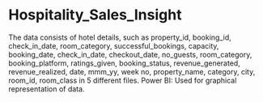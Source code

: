 # Hospitality_Sales_Insight
The data consists of hotel details, such as property_id, booking_id, check_in_date,	room_category,	successful_bookings, capacity, booking_date,	check_in_date,	checkout_date,	no_guests,	room_category,	booking_platform,	ratings_given,	booking_status,	revenue_generated,	revenue_realized, date,	mmm_yy,	week no, property_name,	category,	city, room_id,	room_class in 5 different files.
Power BI: Used for graphical representation of data.
